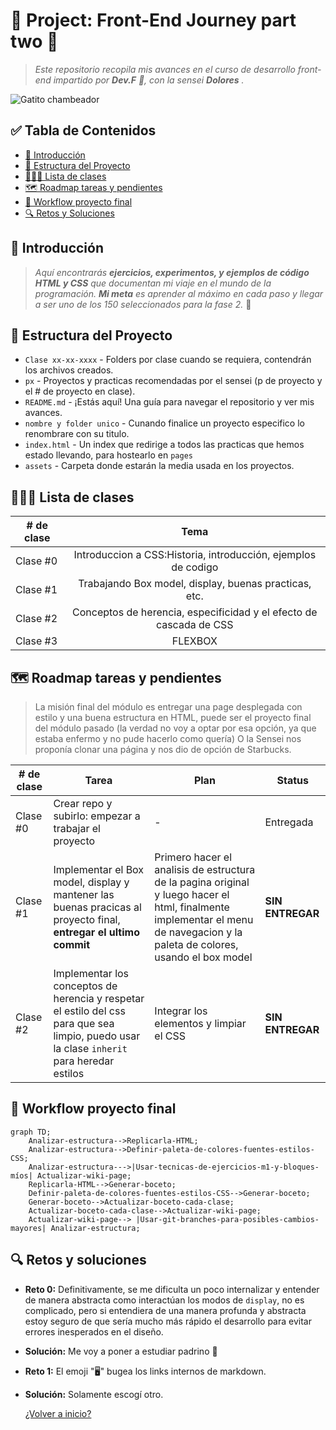 # 🌟 Project: Front-End Journey part two 🌟

<!--- Es una buena practica comentar, pero markdown es bastante "straight forward" no? -->

> _Este repositorio recopila mis avances en el curso de desarrollo front-end impartido por **Dev.F** 🚀, con la sensei **Dolores** ._

![Gatito chambeador](https://i.pinimg.com/originals/72/0c/c4/720cc43d757ee638ad5054a05220fafe.gif)

## ✅ Tabla de Contenidos

- [📖 Introducción](#-introducción)
- [🧰 Estructura del Proyecto](#-estructura-del-proyecto)
- [👩🏻‍🏫 Lista de clases](#-lista-de-clases)
- [🗺️ Roadmap tareas y pendientes](#-roadmap-tareas-y-pendientes)
- [🚀 Workflow proyecto final](#-workflow-proyecto-final)
- [🔍 Retos y Soluciones](#-retos-y-soluciones)

## 📖 Introducción

> _Aquí encontrarás **ejercicios, experimentos, y ejemplos de código HTML y CSS** que documentan mi viaje en el mundo de la programación. **Mi meta** es aprender al máximo en cada paso y llegar a ser uno de los 150 seleccionados para la fase 2._ 🚀

## 🧰 Estructura del Proyecto

- `Clase xx-xx-xxxx` - Folders por clase cuando se requiera, contendrán los archivos creados.
- `px` - Proyectos y practicas recomendadas por el sensei (p de proyecto y el # de proyecto en clase).
- `README.md` - ¡Estás aquí! Una guía para navegar el repositorio y ver mis avances.
- `nombre y folder unico` - Cunando finalice un proyecto especifico lo renombrare con su titulo.
- `index.html` - Un index que redirige a todos las practicas que hemos estado llevando, para hostearlo en `pages`
- `assets` - Carpeta donde estarán la media usada en los proyectos.

## 👩🏻‍🏫 Lista de clases

| # de clase |                                Tema                                |
| ---------- | :----------------------------------------------------------------: |
| Clase #0   |   Introduccion a CSS:Historia, introducción, ejemplos de codigo    |
| Clase #1   |       Trabajando Box model, display, buenas practicas, etc.        |
| Clase #2   | Conceptos de herencia, especificidad y el efecto de cascada de CSS |
|Clase #3|FLEXBOX|

## 🗺️ Roadmap tareas y pendientes

> La misión final del módulo es entregar una page desplegada con estilo y una buena estructura en HTML, puede ser el proyecto final del módulo pasado (la verdad no voy a optar por esa opción, ya que estaba enfermo y no pude hacerlo como quería) O la Sensei nos proponía clonar una página y nos dio de opción de Starbucks.

| # de clase | Tarea                                                                                                                                      | Plan                                                                                                                                                                          | Status           |
| ---------- | ------------------------------------------------------------------------------------------------------------------------------------------ | ----------------------------------------------------------------------------------------------------------------------------------------------------------------------------- | ---------------- |
| Clase #0   | Crear repo y subirlo: empezar a trabajar el proyecto                                                                                       | -                                                                                                                                                                             | Entregada        |
| Clase #1   | Implementar el Box model, display y mantener las buenas pracicas al proyecto final, **entregar el ultimo commit**                          | Primero hacer el analisis de estructura de la pagina original y luego hacer el html, finalmente implementar el menu de navegacion y la paleta de colores, usando el box model | **SIN ENTREGAR** |
| Clase #2   | Implementar los conceptos de herencia y respetar el estilo del css para que sea limpio, puedo usar la clase `inherit` para heredar estilos | Integrar los elementos y limpiar el CSS                                                                                                                                       | **SIN ENTREGAR** |

## 🚀 Workflow proyecto final

```mermaid
graph TD;
    Analizar-estructura-->Replicarla-HTML;
    Analizar-estructura-->Definir-paleta-de-colores-fuentes-estilos-CSS;
    Analizar-estructura--->|Usar-tecnicas-de-ejercicios-m1-y-bloques-míos| Actualizar-wiki-page;
    Replicarla-HTML-->Generar-boceto;
    Definir-paleta-de-colores-fuentes-estilos-CSS-->Generar-boceto;
    Generar-boceto-->Actualizar-boceto-cada-clase;
    Actualizar-boceto-cada-clase-->Actualizar-wiki-page;
    Actualizar-wiki-page--> |Usar-git-branches-para-posibles-cambios-mayores| Analizar-estructura;
```

## 🔍 Retos y soluciones

- **Reto 0:**  Definitivamente, se me dificulta un poco internalizar y entender de manera abstracta como interactúan los modos de `display`, no es complicado, pero si entendiera de una manera profunda y abstracta estoy seguro de que sería mucho más rápido el desarrollo para evitar errores inesperados en el diseño.
- **Solución:** Me voy a poner a estudiar padrino 🤠
- **Reto 1:** El emoji "🖥️" bugea los links internos de markdown.
- **Solución:** Solamente escogí otro.

  [¿Volver a inicio?](#-tabla-de-contenidos)